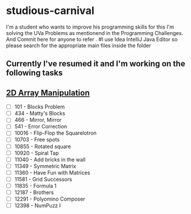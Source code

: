 # studious-carnival

I'm a student who wants to improve his programming skills for this I'm solving the UVa Problems as mentionend in the Programming Challenges. And Commit here for anyone to refer .
#I use Idea IntelliJ Java Editor so please search for the appropriate main files inside the folder


## Currently I've resumed it and I'm working on the following tasks

 ## [2D Array Manipulation](https://onlinejudge.org/index.php?option=com_onlinejudge&Itemid=8&category=624)
 
 - [ ] 101 - Blocks Problem
 - [ ] 434 - Matty's Blocks
 - [ ] 466 - Mirror, Mirror
 - [ ] 541 - Error Correction
 - [ ] 10016 - Flip-Flop the Squarelotron
 - [ ] 10703 - Free spots
 - [ ] 10855 - Rotated square
 - [ ] 10920 - Spiral Tap
 - [ ] 11040 - Add bricks in the wall
 - [ ] 11349 - Symmetric Matrix
 - [ ] 11360 - Have Fun with Matrices
 - [ ] 11581 - Grid Successors
 - [ ] 11835 - Formula 1
 - [ ] 12187 - Brothers
 - [ ] 12291 - Polyomino Composer
 - [ ] 12398 - NumPuzz I